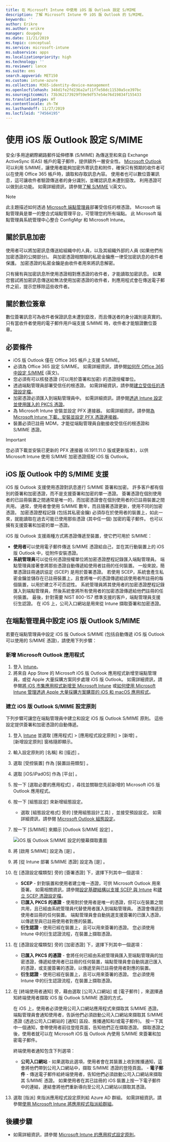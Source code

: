 ```yaml
---
title: 在 Microsoft Intune 中使用 iOS 版 Outlook 設定 S/MIME
description: 了解 Microsoft Intune 中 iOS 版 Outlook 的 S/MIME。
keywords: ''
author: Erikre
ms.author: erikre
manager: dougeby
ms.date: 11/21/2019
ms.topic: conceptual
ms.service: microsoft-intune
ms.subservice: apps
ms.localizationpriority: high
ms.technology: ''
ms.reviewer: lance
ms.suite: ems
search.appverid: MET150
ms.custom: intune-azure
ms.collection: M365-identity-device-management
ms.openlocfilehash: 348d1fe2fd236a2af11f7e58dc11530a5ce397bc
ms.sourcegitcommit: 73b362173929f59e9df57e54e76d19834f155433
ms.translationtype: HT
ms.contentlocale: zh-TW
ms.lasthandoff: 11/27/2019
ms.locfileid: "74564195"
---
```

# <a name="configure-smime-with-outlook-for-ios"></a>使用 iOS 版 Outlook 設定 S/MIME

安全/多用途網際網路郵件延伸標準 (S/MIME) 為傳送至和來自 Exchange ActiveSync (EAS) 帳戶的電子郵件，提供額外一層安全性。 [Microsoft Outlook](https://aka.ms/omsmime) 可以利用 S/MIME，讓使用者能夠加密外寄訊息和附件，確保只有預期的收件者可以在使用 Office 365 帳戶時，讀取和存取訊息內容。 使用者也可以數位簽署訊息，這可讓收件者驗證傳送者的身分識別，並確認訊息未遭到竄改。 利用憑證可以做到此功能。 如需詳細資訊，請參閱[了解 S/MIME](https://docs.microsoft.com/previous-versions/tn-archive/aa995740(v=exchg.65)?redirectedfrom=MSDN) \(英文\)。

> [!NOTE]
> 此主題描述如何透過 [Microsoft 端點管理員](https://go.microsoft.com/fwlink/?linkid=2109431)部署受信任的根憑證。 Microsoft 端點管理員是單一的整合式端點管理平台，可管理您的所有端點。 此 Microsoft 端點管理員系統管理中心整合 ConfigMgr 和 Microsoft Intune。

## <a name="about-message-encryption"></a>關於訊息加密
使用者可以將加密訊息傳送給組織中的人員，以及其組織外部的人員 (如果他們有加密憑證的公開部分)。 與加密憑證相關聯的私密金鑰應一律受加密訊息的收件者保護。 加密憑證的私密金鑰是由收件者用來將訊息解密。

只有擁有與加密訊息所使用憑證相對應憑證的收件者，才能讀取加密訊息。 如果您嘗試將加密訊息傳送給無法使用加密憑證的收件者，則應用程式會在傳送電子郵件之前，提示您移除這些收件者。

## <a name="about-digital-signatures"></a>關於數位簽章
數位簽署訊息可為收件者保證訊息未遭到竄改，而且傳送者的身分識別是真實的。 只有當收件者使用的電子郵件用戶端支援 S/MIME 時，收件者才能驗證數位簽章。

## <a name="prerequisites"></a>必要條件
- iOS 版 Outlook 僅在 Office 365 帳戶上支援 S/MIME。
- 必須為 Office 365 設定 S/MIME。 如需詳細資訊，請參閱[如何在 Office 365 中設定 S/MIME](https://techcommunity.microsoft.com/t5/Exchange-Team-Blog/How-to-Configure-S-MIME-in-Office-365/ba-p/584516) \(英文\)。
- 您必須有可以核發憑證 (可以用於簽署和加密) 的憑證授權單位。
- 透過端點管理員部署受信任的根憑證。 如需詳細資訊，請參閱[建立受信任的憑證設定檔](~/protect/certificates-configure.md#create-trusted-certificate-profiles)。
- 加密憑證必須匯入到端點管理員中。 如需詳細資訊，請參閱[透過 Intune 設定並使用匯入的 PKCS 憑證](~/protect/certificates-imported-pfx-configure.md)。
- 為 Microsoft Intune 安裝並設定 PFX 連接器。 如需詳細資訊，請參閱[為 Microsoft Intune 下載、安裝並設定 PFX 憑證連接器](~/protect/certificates-imported-pfx-configure.md#download-install-and-configure-the-pfx-certificate-connector-for-microsoft-intune)。
- 裝置必須已註冊 MDM，才能從端點管理員自動接收受信任的根憑證和 S/MIME 憑證。

> [!IMPORTANT]
> 您必須下載並安裝已更新的 PFX 連接器 (6.1911.11.0 版或更新版本)，以供 Microsoft Intune 使用 S/MIME 加密憑證搭配 iOS 版 Outlook。

## <a name="smime-support-in-outlook-for-ios"></a>iOS 版 Outlook 中的 S/MIME 支援
iOS 版 Outlook 支援使用憑證對訊息進行 S/MIME 簽署和加密。 許多客戶都有個別的簽署和加密憑證，而不是支援簽署和加密的單一憑證。 簽署憑證在個別使用者的已註冊裝置之間通常是唯一的，而加密憑證會在個別使用者的已註冊裝置之間共用。 通常，使用者會使用 S/MIME 數年，而且隨著憑證更新，使用不同的加密憑證。 加密憑證歷程記錄 (包括其私密金鑰) 必須存在於使用者的裝置上，如此一來，就能讀取在過去可能已使用那些憑證 (其中任一個) 加密的電子郵件。 也可以擁有支援簽署和加密的單一憑證。

iOS 版 Outlook 支援兩種方式將憑證傳遞至裝置，使它們可用於 S/MIME：

- **使用者**可以使用電子郵件傳送 S/MIME 憑證給自己，並在其行動裝置上的 iOS 版 Outlook 中，從附件安裝憑證。
- **系統管理員**可以從任何憑證授權單位將加密憑證歷程記錄匯入端點管理員。 端點管理員接著會將那些憑證自動傳遞給使用者註冊的任何裝置。 一般來說，簡單憑證註冊通訊協定 (SCEP) 是用於簽署憑證。 若使用 SCEP，系統會產生私密金鑰並儲存在已註冊裝置上，且會將唯一的憑證傳遞給該使用者所註冊的每個裝置，以用於建立不可否認性。 系統管理員將其使用者的加密憑證歷程記錄匯入到端點管理員，然後系統會將所有使用者的加密憑證傳遞給他們註冊的任何裝置。 最後，針對需要 NIST 800-157 標準支援的客戶，端點管理員支援衍生認證。 在 iOS 上，公司入口網站是用來從 Intune 擷取簽署和加密憑證。

## <a name="configuring-outlook-for-ios-smime-in-endpoint-manager"></a>在端點管理員中設定 iOS 版 Outlook S/MIME
若要在端點管理員中設定 iOS 版 Outlook S/MIME (包括自動傳遞 iOS 版 Outlook 可以使用的 S/MIME 憑證)，請使用下列步驟：

### <a name="add-the-microsoft-outlook-app"></a>新增 Microsoft Outlook 應用程式
1. 登入 [Intune](https://go.microsoft.com/fwlink/?linkid=2090973)。
2. 將來自 App Store 的 Microsoft iOS 版 Outlook 應用程式新增至端點管理員，或從 Apple 大量採購方案同步處理 iOS 版 Outlook。 如需詳細資訊，請參閱[將 iOS 市集應用程式新增至 Microsoft Intune](~/apps/store-apps-ios.md) 或[如何使用 Microsoft Intune 管理透過 Apple 大量採購方案購買的 iOS 和 macOS 應用程式](~/apps/vpp-apps-ios.md)。

### <a name="create-the-outlook-for-ios-smime-configuration-policy"></a>建立 iOS 版 Outlook S/MIME 設定原則

下列步驟可讓您在端點管理員中建立和設定 iOS 版 Outlook S/MIME 原則。 這些設定提供簽署和加密憑證的自動傳遞。

1. 登入 [Intune](https://go.microsoft.com/fwlink/?linkid=2090973) 並選取 [應用程式]   > [應用程式設定原則]   > [新增]  。<br>
[新增設定原則]  窗格隨即顯示。
2. 輸入設定原則的 [名稱]  和 [描述]  。
3. 選取 [受控裝置]  作為 [裝置註冊類型]  。
4. 選取 [iOS/iPadOS]  作為 [平台]  。
5. 按一下 [選取必要的應用程式]  ，尋找並關聯您先前新增的 Microsoft iOS 版 Outlook 應用程式。 
6. 按一下 [組態設定]  來新增組態設定。 
    - 選取 [組態設定格式]  旁的 [使用組態設計工具]  ，並接受預設設定。 如需詳細資訊，請參閱 [Microsoft Outlook 組態設定](~/apps/app-configuration-policies-outlook.md)。
7. 按一下 [S/MIME]  來顯示 [Outlook S/MIME 設定]  。

    ![iOS 版 Outlook S/MIME 設定的螢幕擷取畫面](./media/app-configuration-policies-outlook-smime/app-configuration-policies-outlook-smime-01.png)

8. 將 [啟用 S/MIME]  設定為 [是]  。
9. 將 [從 Intune 部署 S/MIME 憑證]  設定為 [是]  。
10. 在 [憑證設定檔類型]  旁的 [簽署憑證]  下，選擇下列其中一個選項：
    - **SCEP** - 針對裝置和使用者建立唯一憑證，可供 Microsoft Outlook 用來簽署。 如需相關資訊，請參閱[設定基礎結構以支援 SCEP 與 Intune](~/protect/certificates-scep-configure.md) 和[建立 SCEP 憑證設定檔](~/protect/certificates-profile-scep.md#create-a-scep-certificate-profile)。 
    - **已匯入 PKCS 的憑證** - 使用對於使用者是唯一的憑證，但可以在裝置之間共用，且已經由系統管理員代替使用者匯入到端點管理員。 憑證會傳遞到使用者註冊的任何裝置。 端點管理員會自動挑選支援簽署的已匯入憑證，以傳遞至與已註冊使用者對應的裝置。
    - **衍生認證** - 使用已經在裝置上，且可以用來簽署的憑證。 您必須使用 Intune 中的衍生認證流程，在裝置上擷取憑證。
11. 在 [憑證設定檔類型]  旁的 [加密憑證]  下，選擇下列其中一個選項：
    - **已匯入 PKCS 的憑證** - 會將任何已經由系統管理員匯入至端點管理員的加密憑證，傳遞給使用者已註冊的任何裝置，端點管理員會自動挑選已匯入的憑證，或支援簽署的憑證，以傳遞至與已註冊使用者對應的裝置。
    - **衍生認證** - 使用已經在裝置上，且可以用來簽署的憑證。 您必須使用 Intune 中的衍生認證流程，在裝置上擷取憑證。
12. 在 [終端使用者通知]  旁，藉由選取 [公司入口網站]  或 [電子郵件]  ，來選擇通知終端使用者擷取 iOS 版 Outlook S/MIME 憑證的方式。

    在 iOS 上，使用者必須使用公司入口網站應用程式來擷取其 S/MIME 憑證。 端點管理員會通知使用者，告訴他們必須啟動公司入口網站來擷取其 S/MIME 憑證 (透過公司入口網站的 [通知] 區段、推播通知和/或電子郵件)。 按一下其中一個通知，會帶使用者前往登陸頁面，告知他們正在擷取憑證。 擷取憑證之後，使用者就可以在 Microsoft iOS 版 Outlook 內使用 S/MIME 來簽署和加密電子郵件。
    
    終端使用者通知包含下列選項：
       - **公司入口網站** - 如果選取此選項，使用者會在其裝置上收到推播通知，這會將他們帶到公司入口網站中，擷取 S/MIME 憑證的登陸頁面。
        - **電子郵件** - 傳送電子郵件給終端使用者，告知他們必須啟動公司入口網站來擷取其 S/MIME 憑證。 如果使用者在其已註冊的 iOS 裝置上按一下電子郵件中的連結，連結會將他們重新導向至公司入口網站以擷取其憑證。
    
13. 選取 [指派]  來指派應用程式設定原則給 Azure AD 群組。 如需詳細資訊，請參閱[使用 Microsoft Intune 將應用程式指派給群組](~/apps/apps-deploy.md)。

## <a name="next-steps"></a>後續步驟

- 如需詳細資訊，請參閱 [Microsoft Intune 的應用程式設定原則](app-configuration-policies-overview.md)。
